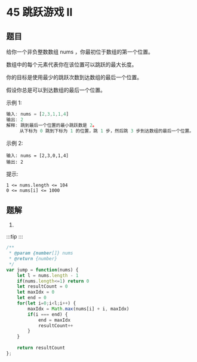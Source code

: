 # 45 跳跃游戏 II

## 题目
给你一个非负整数数组 nums ，你最初位于数组的第一个位置。

数组中的每个元素代表你在该位置可以跳跃的最大长度。

你的目标是使用最少的跳跃次数到达数组的最后一个位置。

假设你总是可以到达数组的最后一个位置。

 

示例 1:
```javascript
输入: nums = [2,3,1,1,4]
输出: 2
解释: 跳到最后一个位置的最小跳跃数是 2。
     从下标为 0 跳到下标为 1 的位置，跳 1 步，然后跳 3 步到达数组的最后一个位置。
```

示例 2:
```
输入: nums = [2,3,0,1,4]
输出: 2
 ```

提示:
```
1 <= nums.length <= 104
0 <= nums[i] <= 1000
```

## 题解

1. 

:::tip
<runtime :list="[64, 74.96, 62.8, 83.87]"  />
:::

```javascript
/**
 * @param {number[]} nums
 * @return {number}
 */
var jump = function(nums) {
    let l = nums.length - 1
    if(nums.length<=1) return 0
    let resultCount = 0
    let maxIdx = 0
    let end = 0
    for(let i=0;i<l;i++) {
        maxIdx = Math.max(nums[i] + i, maxIdx)
        if(i === end) {
            end = maxIdx 
            resultCount++
        }
    }
    
    return resultCount
};
```